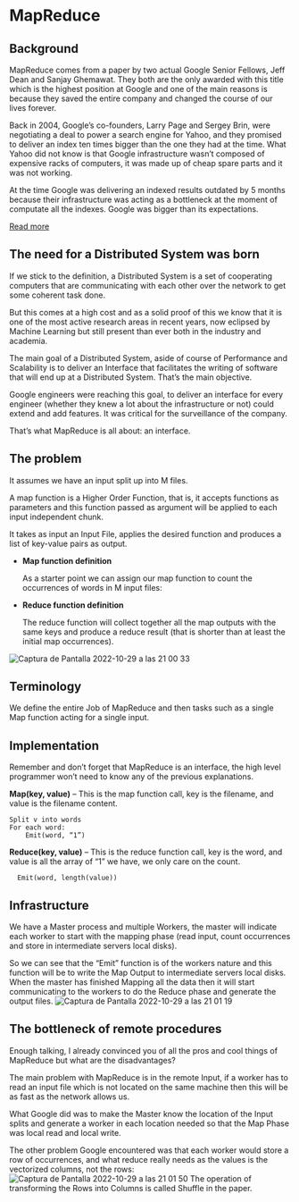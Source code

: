 # MapReduce
## Background
MapReduce comes from a paper by two actual Google Senior Fellows, Jeff Dean and Sanjay Ghemawat. They both are the only awarded with this title which is the highest position at Google and one of the main reasons is because they saved the entire company and changed the course of our lives forever.

Back in 2004, Google’s co-founders, Larry Page and Sergey Brin, were negotiating a deal to power a search engine for Yahoo, and they promised to deliver an index ten times bigger than the one they had at the time. What Yahoo did not know is that Google infrastructure wasn’t composed of expensive racks of computers, it was made up of cheap spare parts and it was not working. 

At the time Google was delivering an indexed results outdated by 5 months because their infrastructure was acting as a bottleneck at the moment of computate all the indexes. Google was bigger than its expectations.

[Read more](https://www.newyorker.com/magazine/2018/12/10/the-friendship-that-made-google-huge)
## The need for a Distributed System was born
If we stick to the definition, a Distributed System is a set of cooperating computers that are communicating with each other over the network to get some coherent task done.

But this comes at a high cost and as a solid proof of this we know that it is one of the most active research areas in recent years, now eclipsed by Machine Learning but still present than ever both in the industry and academia. 

The main goal of a Distributed System, aside of course of Performance and Scalability is to deliver an Interface that facilitates the writing of software that will end up at a Distributed System. That’s the main objective.

Google engineers were reaching this goal, to deliver an interface for every engineer (whether they knew a lot about the infrastructure or not) could extend and add features. It was critical for the surveillance of the company.

That’s what MapReduce is all about: an interface.
## The problem
It assumes we have an input split up into M files. 

A map function is a Higher Order Function, that is, it accepts functions as parameters and this function passed as argument will be applied to each input independent chunk.

It takes as input an Input File, applies the desired function and produces a list of key-value pairs as output.
-  **Map function definition**

   As a starter point we can assign our map function to count the occurrences of words in M input files:

- **Reduce function definition**
   
  The reduce function will collect together all the map outputs with the same keys and produce a reduce result (that is shorter than at least the initial  map occurrences).
  
![Captura de Pantalla 2022-10-29 a las 21 00 33](https://user-images.githubusercontent.com/57730982/198848456-c149a612-274d-4c10-ba73-945f01cd69f2.png)

## Terminology

We define the entire Job of MapReduce and then tasks such as a single Map function acting for a single input.

## Implementation
Remember and don’t forget that MapReduce is an interface, the high level programmer won’t need to know any of the previous explanations.

**Map(key, value)** – This is the map function call, key is the filename, and value is the filename content.
```
Split v into words
For each word:
	Emit(word, “1”)
```

**Reduce(key, value)** – This is the reduce function call, key is the word, and value is all the array of “1” we have, we only care on the count.
```
  Emit(word, length(value))
```
  
## Infrastructure

We have a Master process and multiple Workers, the master will indicate each worker to start with the mapping phase (read input, count occurrences and store in intermediate servers local disks). 

So we can see that the “Emit” function is of the workers nature and this function will be to write the Map Output to intermediate servers local disks.
When the master has finished Mapping all the data then it will start communicating to the workers to do the Reduce phase and generate the output files.
![Captura de Pantalla 2022-10-29 a las 21 01 19](https://user-images.githubusercontent.com/57730982/198848484-4b7fb2b5-436b-4dc1-a13c-2855c8a07d55.png)

## The bottleneck of remote procedures
Enough talking, I already convinced you of all the pros and cool things of MapReduce but what are the disadvantages?

The main problem with MapReduce is in the remote Input, if a worker has to read an input file which is not located on the same machine then this will be as fast as the network allows us.

What Google did was to make the Master know the location of the Input splits and generate a worker in each location needed so that the Map Phase was local read and local write. 

The other problem Google encountered was that each worker would store a row of occurrences, and what reduce really needs as the values is the vectorized columns, not the rows:
 ![Captura de Pantalla 2022-10-29 a las 21 01 50](https://user-images.githubusercontent.com/57730982/198848508-64caeebf-8e3c-4a0d-b543-b359944b3ebc.png)
The operation of transforming the Rows into Columns is called Shuffle in the paper.
